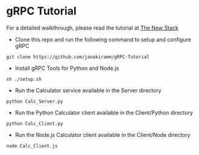 # gRPC Tutorial

For a detailed walkthrough, please read the tutorial at [The New Stack](http://thenewstack.io)

* Clone this repo and run the following command to setup and configure gRPC

```
git clone https://github.com/janakiramm/gRPC-Tutorial

````

* Install gRPC Tools for Python and Node.js

```
sh ./setup.sh

````

* Run the Calculator service available in the Server directory

```
python Calc_Server.py

````

* Run the Python Calculator client available in the Client/Python directory

```
python Calc_Client.py

````

* Run the Node.js Calculator client available in the Client/Node directory

```
node Calc_Client.js

````

